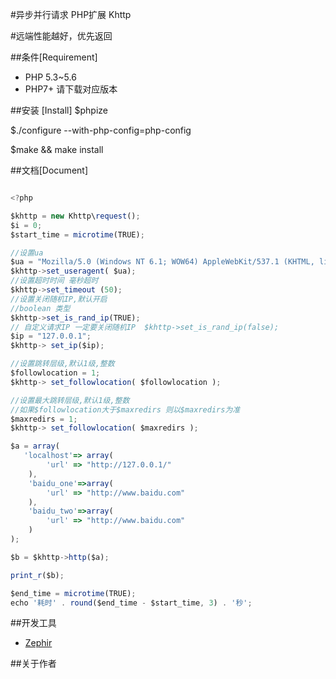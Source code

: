 
#异步并行请求 PHP扩展 Khttp

#远端性能越好，优先返回

##条件[Requirement]
* PHP 5.3~5.6 
* PHP7+ 请下载对应版本

##安装 [Install]
$phpize

$./configure --with-php-config=php-config

$make && make install



##文档[Document]

```javascript

<?php

$khttp = new Khttp\request();
$i = 0;
$start_time = microtime(TRUE);

//设置ua
$ua = "Mozilla/5.0 (Windows NT 6.1; WOW64) AppleWebKit/537.1 (KHTML, like Gecko) Chrome/21.0.1180.89 Safari/537.3";
$khttp->set_useragent( $ua);
//设置超时时间 毫秒超时
$khttp->set_timeout (50);
//设置关闭随机IP,默认开启
//boolean 类型
$khttp->set_is_rand_ip(TRUE);
// 自定义请求IP 一定要关闭随机IP  $khttp->set_is_rand_ip(false);
$ip = "127.0.0.1";
$khttp-> set_ip($ip);

//设置跳转层级,默认1级,整数
$followlocation = 1;
$khttp-> set_followlocation( $followlocation );

//设置最大跳转层级,默认1级,整数
//如果$followlocation大于$maxredirs 则以$maxredirs为准
$maxredirs = 1;
$khttp-> set_followlocation( $maxredirs );

$a = array(
   'localhost'=> array(
        'url' => "http://127.0.0.1/"
    ),
    'baidu_one'=>array(
        'url' => "http://www.baidu.com"
    ),
    'baidu_two'=>array(
        'url' => "http://www.baidu.com"
    )
);

$b = $khttp->http($a);

print_r($b);

$end_time = microtime(TRUE);
echo '耗时' . round($end_time - $start_time, 3) . '秒';


```
##开发工具
* [Zephir](https://www.zephir-lang.com/) 

##关于作者

